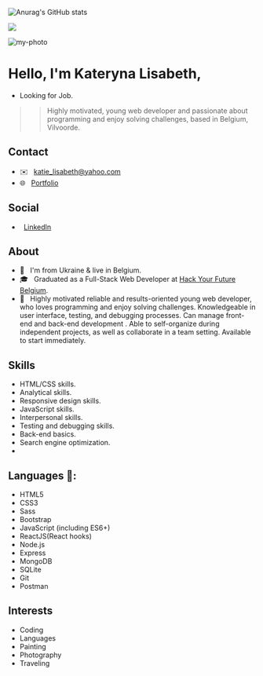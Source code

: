 ![Anurag's GitHub stats](https://github-readme-stats.vercel.app/api?username=klisabeth&show_icons=true&theme=algolia)

![](https://media.giphy.com/media/SpopD7IQN2gK3qN4jS/giphy.gif)


![my-photo](https://user-images.githubusercontent.com/58074853/115552257-66efd380-a2ac-11eb-9a3d-3943f37397e7.jpg)
# Hello, I'm Kateryna Lisabeth,
 - Looking for Job.
 >> Highly motivated, young web developer and passionate about programming and enjoy solving challenges, based in Belgium, Vilvoorde.

## Contact 

-  ✉️ &nbsp; katie_lisabeth@yahoo.com
-  🌐 &nbsp; [Portfolio](https://mijn-portfolio-website.herokuapp.com/)
## Social
-  &nbsp; [LinkedIn](https://www.linkedin.com/in/kateryna-lisabeth-48a8a093/)
##  About

-  🏡 &nbsp; I'm from Ukraine & live in Belgium.
-  🎓 &nbsp; Graduated as a Full-Stack Web Developer at [Hack Your Future Belgium](https://github.com/HackYourFutureBelgium).  
-  💁 &nbsp; Highly motivated reliable and results-oriented young web developer, who loves programming and enjoy solving challenges. Knowledgeable in user interface, testing, and debugging processes. Can manage front-end and back-end development . Able to self-organize during independent projects, as well as collaborate in a team setting. Available to start immediately. 
## Skills

- HTML/CSS skills.
- Analytical skills.
- Responsive design skills.
- JavaScript skills.
- Interpersonal skills.
- Testing and debugging skills.
- Back-end basics.
- Search engine optimization.
- 
## Languages  🔣:

-  HTML5
-  CSS3
-  Sass
-  Bootstrap
-  JavaScript (including ES6+)
-  ReactJS(React hooks)
-  Node.js
-  Express
-  MongoDB
-  SQLite
-  Git
-  Postman

## Interests
- Coding
- Languages
- Painting
- Photography
- Traveling

